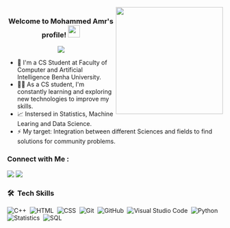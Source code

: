 
<img width="250" align="right" src="https://c.tenor.com/_DOBjnGspYAAAAAM/code-coding.gif">

<h3 align="center">
  Welcome to Mohammed Amr's profile!
  <img src="https://media.giphy.com/media/hvRJCLFzcasrR4ia7z/giphy.gif" width="28">
</h3>

<!-- Typing SVG by DenverCoder1 - https://github.com/DenverCoder1/readme-typing-svg -->
<p align="center">
  <a href="https://github.com/DenverCoder1/readme-typing-svg"><img src="https://readme-typing-svg.herokuapp.com/?lines=CS%20Student;&font=Fira%20Code&center=true&width=440&height=45&color=f75c7e&vCenter=true&size=22"></a>
</p> 

- 🏢 I'm a CS Student at Faculty of Computer and Artificial Intelligence Benha University.
- 👨‍💻 As a CS student, I'm constantly learning and exploring new technologies to improve my skills.
- 📈 Instersed in Statistics, Machine Learing and Data Science.
- ⚡ My target: Integration between different Sciences and fields to find solutions for community problems.



### Connect with Me :

<a href="https://linkedin.com/in/mohammed-amr-sayed" target="_blank"><img src="https://img.shields.io/badge/-Mohammed%20Amr-0077B5?style=for-the-badge&logo=Linkedin&logoColor=white"/></a>
<a href="https://t.me/https://t.me/moha_amr_5" target="_blank"><img src="https://img.shields.io/badge/-Mohammed%20Amr-0077B5?style=for-the-badge&logo=Telegram&logoColor=white"/></a>
### 🛠 &nbsp;Tech Skills
![C++](https://img.shields.io/badge/-C++-05122A?style=flat&logo=C++)&nbsp;
![HTML](https://img.shields.io/badge/-HTML-05122A?style=flat&logo=HTML5)&nbsp;
![CSS](https://img.shields.io/badge/-CSS-05122A?style=flat&logo=CSS3&logoColor=1572B6)&nbsp;
![Git](https://img.shields.io/badge/-Git-05122A?style=flat&logo=git)&nbsp;
![GitHub](https://img.shields.io/badge/-GitHub-05122A?style=flat&logo=github)&nbsp;
![Visual Studio Code](https://img.shields.io/badge/-Visual%20Studio%20Code-05122A?style=flat&logo=visual-studio-code&logoColor=007ACC)&nbsp;
![Python](https://img.shields.io/badge/-Python%20-05122A?style=flat&logo=python)&nbsp;
![Statistics](https://img.shields.io/badge/-Statistics%20-05122A?style=flat&logo=Statistics)&nbsp;
![SQL](https://img.shields.io/badge/-SQL%20-05122A?style=flat&logo=sql)&nbsp;



